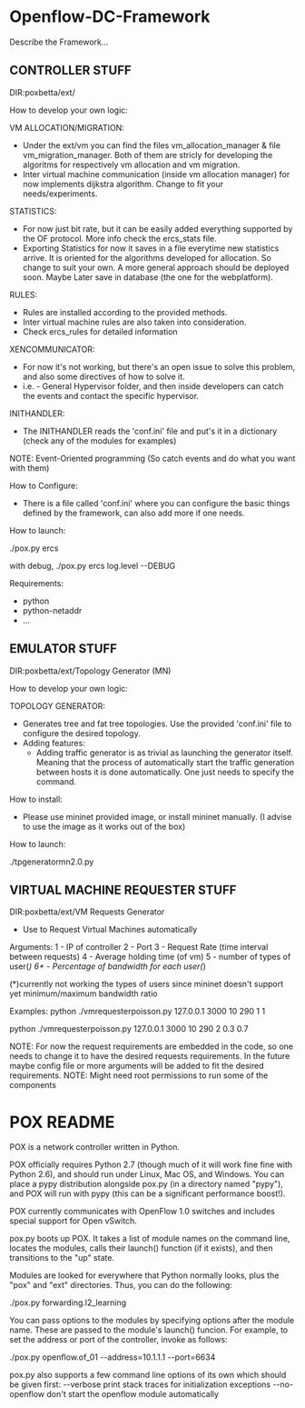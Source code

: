 Openflow-DC-Framework
=====================

Describe the Framework...


CONTROLLER STUFF
----------------
DIR:poxbetta/ext/

How to develop your own logic:

VM ALLOCATION/MIGRATION:
  - Under the ext/vm you can find the files vm_allocation_manager & file vm_migration_manager. Both of them are stricly for developing the algoritms for respectively vm allocation and vm migration.
  - Inter virtual machine communication (inside vm allocation manager) for now implements dijkstra algorithm. Change to fit your needs/experiments.

STATISTICS:
  - For now just bit rate, but it can be easily added everything supported by the OF protocol. More info check the ercs_stats file.
  - Exporting Statistics for now it saves in a file everytime new statistics arrive. It is oriented for the algorithms developed for allocation. So change to suit your own. A more general approach should be deployed soon. Maybe Later save in database (the one for the webplatform).

RULES:
  - Rules are installed according to the provided methods.
  - Inter virtual machine rules are also taken into consideration.
  - Check ercs_rules for detailed information

XENCOMMUNICATOR:
  - For now it's not working, but there's an open issue to solve this problem, and also some directives of how to solve it.
  - i.e. - General Hypervisor folder, and then inside developers can catch the events and contact the specific hypervisor.

INITHANDLER:
  - The INITHANDLER reads the 'conf.ini' file and put's it in a dictionary (check any of the modules for examples)

NOTE: Event-Oriented programming (So catch events and do what you want with them)


How to Configure:

  - There is a file called 'conf.ini' where you can configure the basic things defined by the framework, 
can also add more if one needs.


How to launch:

  ./pox.py ercs
  
  with debug,
    ./pox.py ercs log.level --DEBUG


Requirements:
  - python
  - python-netaddr
  - ...


EMULATOR STUFF
--------------
DIR:poxbetta/ext/Topology Generator (MN)

How to develop your own logic:

TOPOLOGY GENERATOR:
  - Generates tree and fat tree topologies. Use the provided 'conf.ini' file to configure the desired topology.
  - Adding features: 
    - Adding traffic generator is as trivial as launching the generator itself. Meaning that the process of automatically start the traffic generation between hosts it is done automatically. One just needs to specify the command.


How to install:

  - Please use mininet provided image, or install mininet manually. (I advise to use the image as it works out of the box)


How to launch:

  ./tpgeneratormn2.0.py
  

VIRTUAL MACHINE REQUESTER STUFF
-------------------------------
DIR:poxbetta/ext/VM Requests Generator

- Use to Request Virtual Machines automatically

Arguments:
  1 - IP of controller
  2 - Port
  3 - Request Rate (time interval between requests)
  4 - Average holding time (of vm)
  5 - number of types of user(*)
  6+ - Percentage of bandwidth for each user(*)

(*)currently not working the types of users since mininet doesn't support yet minimum/maximum bandwidth ratio

Examples:
  python ./vmrequesterpoisson.py 127.0.0.1 3000 10 290 1 1

  python ./vmrequesterpoisson.py 127.0.0.1 3000 10 290 2 0.3 0.7

NOTE: For now the request requirements are embedded in the code, so one needs to change it to have the desired requests requirements. In the future maybe config file or more arguments will be added to fit the desired requirements.
NOTE: Might need root permissions to run some of the components



POX README
==========

POX is a network controller written in Python.

POX officially requires Python 2.7 (though much of it will work fine
fine with Python 2.6), and should run under Linux, Mac OS, and Windows.
You can place a pypy distribution alongside pox.py (in a directory
named "pypy"), and POX will run with pypy (this can be a significant
performance boost!).

POX currently communicates with OpenFlow 1.0 switches and includes
special support for Open vSwitch.

pox.py boots up POX. It takes a list of module names on the command line,
locates the modules, calls their launch() function (if it exists), and
then transitions to the "up" state.

Modules are looked for everywhere that Python normally looks, plus the
"pox" and "ext" directories.  Thus, you can do the following:

  ./pox.py forwarding.l2_learning

You can pass options to the modules by specifying options after the module
name.  These are passed to the module's launch() funcion.  For example,
to set the address or port of the controller, invoke as follows:

  ./pox.py openflow.of_01 --address=10.1.1.1 --port=6634

pox.py also supports a few command line options of its own which should
be given first:
 --verbose      print stack traces for initialization exceptions
 --no-openflow  don't start the openflow module automatically
